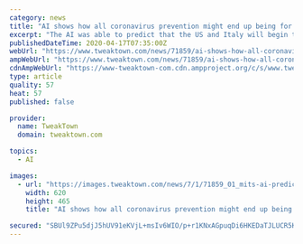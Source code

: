 ```yaml
---
category: news
title: "AI shows how all coronavirus prevention might end up being for nothing"
excerpt: "The AI was able to predict that the US and Italy will begin to see new case counts start to level off sometime next week. The AI was able to do this by using the statistical data gathered by researchers from January through to early March. The researchers recently released a paper, which stated \"Leveraging our neural network augmented model ..."
publishedDateTime: 2020-04-17T07:35:00Z
webUrl: "https://www.tweaktown.com/news/71859/ai-shows-how-all-coronavirus-prevention-might-end-up-being-for-nothing/index.html"
ampWebUrl: "https://www.tweaktown.com/news/71859/ai-shows-how-all-coronavirus-prevention-might-end-up-being-for-nothing/amp.html"
cdnAmpWebUrl: "https://www-tweaktown-com.cdn.ampproject.org/c/s/www.tweaktown.com/news/71859/ai-shows-how-all-coronavirus-prevention-might-end-up-being-for-nothing/amp.html"
type: article
quality: 57
heat: 57
published: false

provider:
  name: TweakTown
  domain: tweaktown.com

topics:
  - AI

images:
  - url: "https://images.tweaktown.com/news/7/1/71859_01_mits-ai-predicts-catastrophe-if-social-distancing-restrictions-relax.jpg"
    width: 620
    height: 465
    title: "AI shows how all coronavirus prevention might end up being for nothing"

secured: "SBUl9ZPu5djJ5hUV91eKVjL+msIv6WIO/p+r1KNxAGpuqDi6HKEDaTJLUCR5KYiM3J8kC/N77QbP4/2xykzi9DTqMGdQ84BuQIPAxcRImWwqW66iecIKGtmSl3LaovTi1cpEredS+9TdhO385wKGR4a0ea47DL2kOgL6I4lKIEZNxjQaoB0ZGStzVaTfB5z3YnYstqnDmW2OH5j55dR7oi9GxS5zY64M+5JAc/Wh/g50v2nPCU3rxnRJ/b8OxyJiw7dEDOFhIv6QQ4+9wX+PBWB3C9zpoKyAmAsSUcyTQ/HyF9jkDtiqOaxNXUsikR0j;iplM0xgTVm7K4j/WexV1jw=="
---
```


